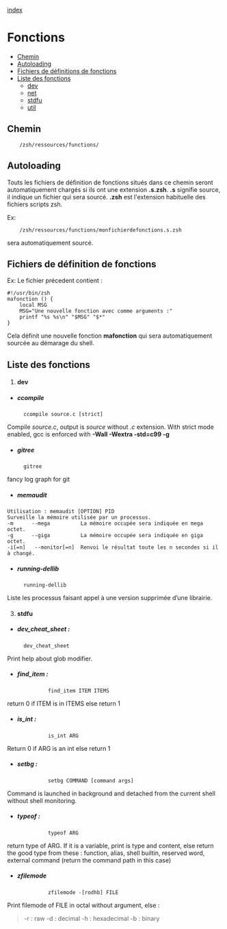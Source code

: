 [index](../../../README.md)

# Fonctions

- [Chemin](#chemin)
- [Autoloading](#autoloading)
- [Fichiers de définitions de fonctions](#fichiers-de-definitions-de-fonctions)
- [Liste des fonctions](#liste-des-fonctions)
	- [dev](#dev)
	- [net](#net)
	- [stdfu](#stdfu)
	- [util](#util)

## Chemin

		/zsh/ressources/functions/

## Autoloading
Touts les fichiers de définition de fonctions situés dans ce chemin seront automatiquement chargés si ils ont une extension **.s.zsh**.
**.s** signifie source, il indique un fichier qui sera sourcé.
**.zsh** est l'extension habituelle des fichiers scripts zsh.

Ex:

		/zsh/ressources/functions/monfichierdefonctions.s.zsh

sera automatiquement sourcé.

## Fichiers de définition de fonctions

Ex: Le fichier précedent contient :

```shell
#!/usr/bin/zsh
mafonction () {
	local MSG
	MSG="Une nouvelle fonction avec comme arguments :"
	printf "%s %s\n" "$MSG" "$*"
}
```
Cela définit une nouvelle fonction **mafonction** qui sera automatiquement sourcée au démarage du shell.

## Liste des fonctions

1. #### dev

- ##### ccompile
		ccompile source.c [strict]
Compile *source.c*, output is *source* without *.c* extension.
With strict mode enabled, gcc is enforced with **-Wall -Wextra -std=c99 -g**
- ##### gitree
		gitree
fancy log graph for git
- ##### memaudit
```
Utilisation : memaudit [OPTION] PID
Surveille la mémoire utilisée par un processus.
-m      --mega          La mémoire occupée sera indiquée en mega octet.
-g      --giga          La mémoire occupée sera indiquée en giga octet.
-i[=n]   --monitor[=n]  Renvoi le résultat toute les n secondes si il à changé.
```
- ##### running-dellib
		running-dellib
Liste les processus faisant appel à une version supprimée d’une librairie.

3. #### stdfu

- ##### dev_cheat_sheet :
		dev_cheat_sheet
Print help about glob modifier.
- ##### find_item :
                find_item ITEM ITEMS
return 0 if ITEM is in ITEMS else return 1
- ##### is_int :
                is_int ARG
Return 0 if ARG is an int else return 1
- #####  setbg :
                setbg COMMAND [command args]
Command is launched in background and detached from the current shell without shell monitoring.
- ##### typeof :
                typeof ARG
return type of ARG. If it is a variable, print is type and content, else return the good type from these : function, alias, shell builtin, reserved word, external command (return the command path in this case)

- ##### zfilemode
                zfilemode -[rodhb] FILE
Print filemode of FILE in octal without argument, else :
>  -r : raw
    -d : decimal
    -h : hexadecimal
    -b : binary
